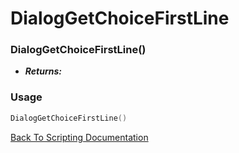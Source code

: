 # DialogGetChoiceFirstLine

### DialogGetChoiceFirstLine()
- ***Returns:*** 

### Usage

```Lua
DialogGetChoiceFirstLine()
```


[Back To Scripting Documentation](../README.md)
